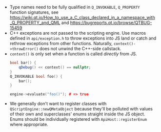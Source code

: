 - Type names need to be fully qualified in `Q_INVOKABLE`, `Q_PROPERTY` function signatures, see https://wiki.qt.io/How_to_use_a_C_class_declared_in_a_namespace_with_Q_PROPERTY_and_QML and https://bugreports.qt.io/browse/QTBUG-15459
- C++ exceptions are not passed to the scripting engine. Use macros defined in `api/exception.h` to throw exceptions into JS land or catch and rethrow exceptions from other functions. Naturally, `context()->throwError()` does not unwind the C++-side callstack.
- `context()` is only set when a function is called *directly* from JS.
   ```c++
   bool bar() {
       qDebug() << context() == nullptr;
   }
   Q_INVOKABLE bool foo() {
       bar();
   }

   engine->evaluate("foo()"); # => true
   ```
- We generally don't want to register classes with `QScriptEngine::newQMetaObject` because they'll be polluted with values of their own and superclasses' enums straight inside the JS object. Enums should be individually registered with `ApiHost::registerEnum` where appropriate.